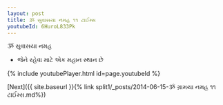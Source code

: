 ```yaml
---
layout: post
title: ૐ સુવાસયા નમહ ૧૧ ટાઈમ્સ
youtubeId: 6HuroL833Pk
---
```

 
 
 ૐ સુવાસયા નમહ  
 
 -  જેને રહેવા માટે એક મહાન સ્થાન છે 
 
  
 
  
 
 
 
 
 
 


{% include youtubePlayer.html id=page.youtubeId %}
 
[Next]({{ site.baseurl }}{% link  split1/_posts/2014-06-15-ૐ ગ્રામયા નમહ ૧૧ ટાઈમ્સ.md%})
 
